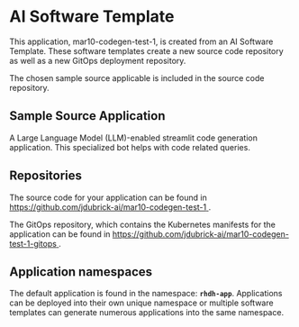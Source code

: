 # AI Software Template

This application, mar10-codegen-test-1, is created from an AI Software Template. These software templates create a new source code repository as well as a new GitOps deployment repository.

The chosen sample source applicable is included in the source code repository.

## Sample Source Application

A Large Language Model (LLM)-enabled streamlit code generation application. This specialized bot helps with code related queries.

## Repositories

The source code for your application can be found in [https://github.com/jdubrick-ai/mar10-codegen-test-1 ](https://github.com/jdubrick-ai/mar10-codegen-test-1 ).
 
The GitOps repository, which contains the Kubernetes manifests for the application can be found in 
[https://github.com/jdubrick-ai/mar10-codegen-test-1-gitops ](https://github.com/jdubrick-ai/mar10-codegen-test-1-gitops ). 

## Application namespaces 

The default application is found in the namespace: **`rhdh-app`**. Applications can be deployed into their own unique namespace or multiple software templates can generate numerous applications into the same namespace.